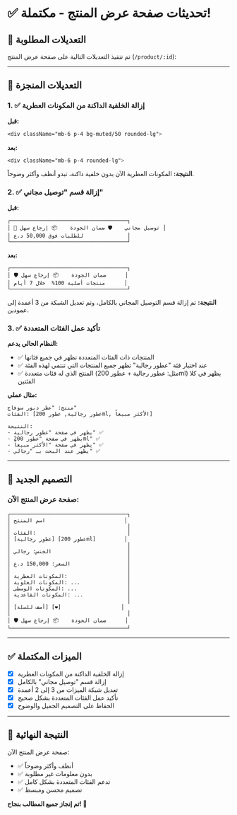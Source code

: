 # ✅ تحديثات صفحة عرض المنتج - مكتملة!

## 🎯 التعديلات المطلوبة

تم تنفيذ التعديلات التالية على صفحة عرض المنتج (`/product/:id`):

---

## 🔧 التعديلات المنجزة

### 1. ✅ إزالة الخلفية الداكنة من المكونات العطرية

**قبل:**
```css
<div className="mb-6 p-4 bg-muted/50 rounded-lg">
```

**بعد:**
```css
<div className="mb-6 p-4 rounded-lg">
```

**النتيجة:** المكونات العطرية الآن بدون خلفية داكنة، تبدو أنظف وأكثر وضوحاً.

### 2. ✅ إزالة قسم "توصيل مجاني"

**قبل:**
```
┌─────────────────────────────────────┐
│ 🚚 توصيل مجاني    🛡️ ضمان الجودة    📦 إرجاع سهل │
│ للطلبات فوق 50,000 د.ع              │
└─────────────────────────────────────┘
```

**بعد:**
```
┌─────────────────────────────────────┐
│ 🛡️ ضمان الجودة    📦 إرجاع سهل      │
│ منتجات أصلية 100%  خلال 7 أيام      │
└─────────────────────────────────────┘
```

**النتيجة:** تم إزالة قسم التوصيل المجاني بالكامل، وتم تعديل الشبكة من 3 أعمدة إلى عمودين.

### 3. ✅ تأكيد عمل الفئات المتعددة

**النظام الحالي يدعم:**
- ✅ المنتجات ذات الفئات المتعددة تظهر في جميع فئاتها
- ✅ عند اختيار فئة "عطور رجالية" تظهر جميع المنتجات التي تنتمي لهذه الفئة
- ✅ المنتج الذي له فئات متعددة (مثل: عطور رجالية + عطور 200ml) يظهر في كلا الفئتين

**مثال عملي:**
```
منتج: "عطر ديور سوفاج"
الفئات: [عطور رجالية, عطور 200ml, الأكثر مبيعاً]

النتيجة:
- يظهر في صفحة "عطور رجالية" ✅
- يظهر في صفحة "عطور 200ml" ✅  
- يظهر في صفحة "الأكثر مبيعاً" ✅
- يظهر عند البحث بـ "رجالي" ✅
```

---

## 🎨 التصميم الجديد

### صفحة عرض المنتج الآن:

```
┌─────────────────────────────────────┐
│ اسم المنتج                         │
│                                     │
│ الفئات:                             │
│ [عطور رجالية] [عطور 200ml]         │
│                                     │
│ الجنس: رجالي                        │
│                                     │
│ السعر: 150,000 د.ع                  │
│                                     │
│ المكونات العطرية:                   │
│ المكونات العلوية: ...               │
│ المكونات الوسطى: ...                │
│ المكونات القاعدية: ...              │
│                                     │
│ [أضف للسلة] [❤️]                   │
│                                     │
│ 🛡️ ضمان الجودة    📦 إرجاع سهل      │
└─────────────────────────────────────┘
```

---

## ✅ الميزات المكتملة

- [x] إزالة الخلفية الداكنة من المكونات العطرية
- [x] إزالة قسم "توصيل مجاني" بالكامل
- [x] تعديل شبكة الميزات من 3 إلى 2 أعمدة
- [x] تأكيد عمل الفئات المتعددة بشكل صحيح
- [x] الحفاظ على التصميم الجميل والوضوح

---

## 🚀 النتيجة النهائية

صفحة عرض المنتج الآن:
- ✅ أنظف وأكثر وضوحاً
- ✅ بدون معلومات غير مطلوبة
- ✅ تدعم الفئات المتعددة بشكل كامل
- ✅ تصميم محسن ومبسط

**تم إنجاز جميع المطالب بنجاح! 🎉**
